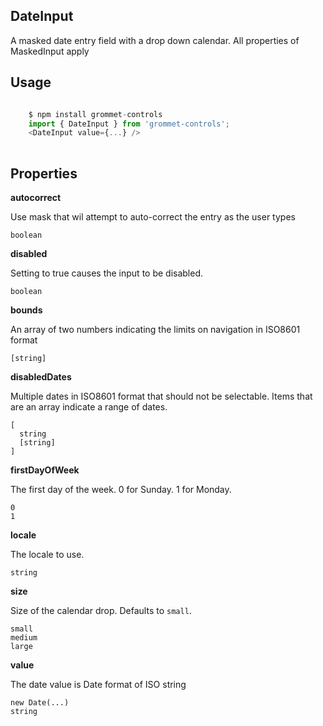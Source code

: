 ## DateInput
A masked date entry field with a drop down calendar.
      All properties of MaskedInput apply
      

## Usage

```javascript

    $ npm install grommet-controls 
    import { DateInput } from 'grommet-controls';
    <DateInput value={...} />
    
```

## Properties

**autocorrect**

Use mask that wil attempt to auto-correct the entry as the user types

```
boolean
```

**disabled**

Setting to true causes the input to be disabled.

```
boolean
```

**bounds**

An array of two numbers indicating the limits on
        navigation in ISO8601 format

```
[string]
```

**disabledDates**

Multiple dates in ISO8601 format that should not be
        selectable. Items that are an array indicate a range of dates.

```
[
  string
  [string]
]
```

**firstDayOfWeek**

The first day of the week. 0 for Sunday. 1 for Monday.

```
0
1
```

**locale**

The locale to use.

```
string
```

**size**

Size of the calendar drop. Defaults to `small`.

```
small
medium
large
```

**value**

The date value is Date format of ISO string

```
new Date(...)
string
```
  